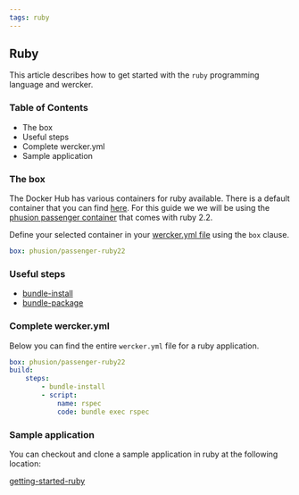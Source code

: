 ```yaml
---
tags: ruby
---
```


## Ruby

This article describes how to get started with the `ruby` programming
language and wercker.

### Table of Contents

* The box
* Useful steps
* Complete wercker.yml
* Sample application

### The box

The Docker Hub has various containers for ruby available.
There is a default container that you can find [here](https://registry.hub.docker.com/_/ruby/). For this guide we
we will be using the [phusion passenger container](https://registry.hub.docker.com/u/phusion/passenger-ruby22/) that comes with ruby 2.2.

Define your selected container in your [wercker.yml
file](/learn/basics/configuration.html) using the `box` clause.

```yaml
box: phusion/passenger-ruby22
```

### Useful steps

* [bundle-install](https://app.wercker.com/#applications/51c829d13179be44780020be/tab/details)
* [bundle-package](https://app.wercker.com/#applications/51c829d43179be44780020cf/tab/details)

### Complete wercker.yml

Below you can find the entire `wercker.yml` file for a ruby application.

```yaml
box: phusion/passenger-ruby22
build:
    steps:
        - bundle-install
        - script:
            name: rspec
            code: bundle exec rspec
```
### Sample application

You can checkout and clone a sample application in ruby at the
following location:

[getting-started-ruby](https://github.com/wercker/getting-started-ruby)
